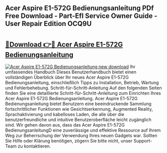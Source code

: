 ## Acer Aspire E1-572G Bedienungsanleitung PDf Free Download - Part-EfI Service Owner Guide - User Repair Edition OCQ9U

# <h2><a href="http://df19qwb.blite.top/?on=Acer+Aspire+E1-572G+Bedienungsanleitung">🔗Download 👉🔴 Acer Aspire E1-572G Bedienungsanleitung</a></h2>

[![Acer Aspire E1-572G Bedienungsanleitung new download](https://i.imgur.com/lujVjoI.png)](http://df19qwb.blite.top/?on=Acer+Aspire+E1-572G+Bedienungsanleitung)
Ihr umfassendes Handbuch Dieses Benutzerhandbuch bietet einen vollständigen Überblick über Ihr neues Acer Aspire E1-572G Bedienungsanleitung, einschließlich Tipps zu Installation, Betrieb, Wartung und Fehlerbehebung. Schritt-für-Schritt-Anleitung Auf den folgenden Seiten finden Sie eine detaillierte Schritt-für-Schritt-Anleitung zum Einrichten Ihres Acer Aspire E1-572G Bedienungsanleitung. Acer Aspire E1-572G Bedienungsanleitung bietet Benutzern eine beeindruckende Sammlung fortschrittlicher Funktionen wie Gesichtserkennung, Augmented Reality, Sprachaktivierung und kabelloses Laden, die alle über die benutzerfreundliche und intuitive Benutzeroberfläche leicht zugänglich sind. Wir gehen davon aus, dass das Acer Aspire E1-572G BedienungsanleitungD eine zuverlässige und effektive Ressource auf Ihrem Weg zur Beherrschung der Verwendung Ihres neuen Gadgets war. Sollten Sie Hilfe oder Klärung benötigen, zögern Sie bitte nicht, unser Support-Team zu kontaktieren.
